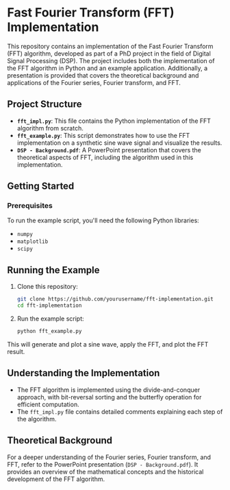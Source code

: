 # Fast Fourier Transform (FFT) Implementation

This repository contains an implementation of the Fast Fourier Transform (FFT) algorithm, developed as part of a PhD project in the field of Digital Signal Processing (DSP). The project includes both the implementation of the FFT algorithm in Python and an example application. Additionally, a presentation is provided that covers the theoretical background and applications of the Fourier series, Fourier transform, and FFT.

## Project Structure

- **`fft_impl.py`**: This file contains the Python implementation of the FFT algorithm from scratch.
- **`fft_example.py`**: This script demonstrates how to use the FFT implementation on a synthetic sine wave signal and visualize the results.
- **`DSP - Background.pdf`**: A PowerPoint presentation that covers the theoretical aspects of FFT, including the algorithm used in this implementation.

## Getting Started

### Prerequisites

To run the example script, you'll need the following Python libraries:
- `numpy`
- `matplotlib`
- `scipy`

## Running the Example

1. Clone this repository:

    ```bash
    git clone https://github.com/yourusername/fft-implementation.git
    cd fft-implementation
    ```

2. Run the example script:

    ```bash
    python fft_example.py
    ```

This will generate and plot a sine wave, apply the FFT, and plot the FFT result.

## Understanding the Implementation

- The FFT algorithm is implemented using the divide-and-conquer approach, with bit-reversal sorting and the butterfly operation for efficient computation.
- The `fft_impl.py` file contains detailed comments explaining each step of the algorithm.

## Theoretical Background

For a deeper understanding of the Fourier series, Fourier transform, and FFT, refer to the PowerPoint presentation (`DSP - Background.pdf`). It provides an overview of the mathematical concepts and the historical development of the FFT algorithm.

